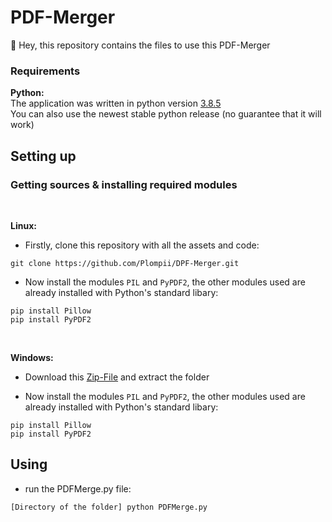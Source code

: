 # PDF-Merger
:wave: Hey, this repository contains the files to use this PDF-Merger

### Requirements
**Python:**
<br/>
The application was written in python version [3.8.5](https://www.python.org/downloads/release/python-385/)
<br/>
You can also use the newest stable python release (no guarantee that it will work)
## Setting up
### Getting sources & installing required modules
<br/>

**Linux:**

- Firstly, clone this repository with all the assets and code:
```
git clone https://github.com/Plompii/DPF-Merger.git
```

- Now install the modules `PIL` and `PyPDF2`, the other modules used are already installed with Python's standard libary:
```
pip install Pillow
pip install PyPDF2
```
<br/>

**Windows:**

- Download this [Zip-File](https://github.com/Plompii/PDF-Merger/archive/main.zip) and extract the folder

- Now install the modules `PIL` and `PyPDF2`, the other modules used are already installed with Python's standard libary:
```
pip install Pillow
pip install PyPDF2
```

## Using
- run the PDFMerge.py file:
```
[Directory of the folder] python PDFMerge.py
```
